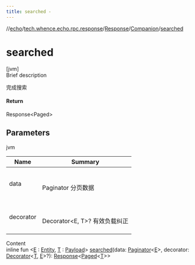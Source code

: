 ```yaml
---
title: searched -
---
```

//[echo](../../../index.md)/[tech.whence.echo.rpc.response](../../index.md)/[Response](../index.md)/[Companion](index.md)/[searched](searched.md)



# searched  
[jvm]  
Brief description  


完成搜索



#### Return  


Response<Paged<T>>



## Parameters  
  
jvm  
  
|  Name|  Summary| 
|---|---|
| data| <br><br>Paginator<E> 分页数据<br><br>
| decorator| <br><br>Decorator<E, T>? 有效负载纠正<br><br>
  
  
Content  
inline fun <[E](searched.md) : [Entity](../../../tech.whence.echo.dal.entity/-entity/index.md), [T](searched.md) : [Payload](../../../tech.whence.echo.rpc.payload/-payload/index.md)> [searched](searched.md)(data: [Paginator](../../../tech.whence.echo.container/-paginator/index.md)<[E](searched.md)>, decorator: [Decorator](../../-decorator/index.md)<[T](searched.md), [E](searched.md)>?): [Response](../index.md)<[Paged](../../../tech.whence.echo.rpc.payload/-paged/index.md)<[T](searched.md)>>  



